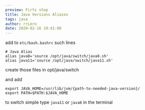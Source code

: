```yaml
---
preview: Firts step
title: Java Versions Aliases
tags: java
author: rrLero
date: 2020-02-16 19:41:00
---
```

add to `etc/bash.bashrc` such lines

```
# Java Alias
alias java8='source /opt/java/switch/java8.sh'
alias java11='source /opt/java/switch/java11.sh'
```

create those files in opt/java/switch

and add

```
export JAVA_HOME=/usr/lib/jvm/{path-to-needed-java-version}/
export PATH=$PATH:$JAVA_HOME
```

to switch simple type `java11` or `java8` in the terminal
